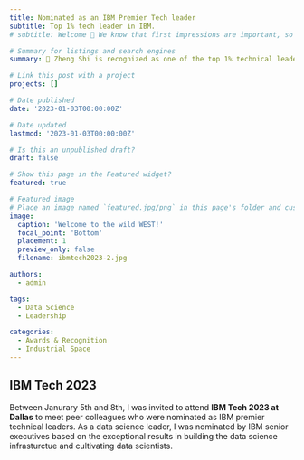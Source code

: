 ```yaml
---
title: Nominated as an IBM Premier Tech leader
subtitle: Top 1% tech leader in IBM.  
# subtitle: Welcome 👋 We know that first impressions are important, so we've populated your new site with some initial content to help you get familiar with everything in no time.

# Summary for listings and search engines
summary: 👋 Zheng Shi is recognized as one of the top 1% technical leaders at IBM. 

# Link this post with a project
projects: []

# Date published
date: '2023-01-03T00:00:00Z'

# Date updated
lastmod: '2023-01-03T00:00:00Z'

# Is this an unpublished draft?
draft: false

# Show this page in the Featured widget?
featured: true

# Featured image
# Place an image named `featured.jpg/png` in this page's folder and customize its options here.
image:
  caption: 'Welcome to the wild WEST!'
  focal_point: 'Bottom'
  placement: 1
  preview_only: false
  filename: ibmtech2023-2.jpg

authors:
  - admin

tags:
  - Data Science
  - Leadership

categories:
  - Awards & Recognition
  - Industrial Space
---
```



## IBM Tech 2023

Between Janurary 5th and 8th, I was invited to attend **IBM Tech 2023 at Dallas** to meet peer colleagues who were nominated as IBM premier technical leaders. As a data science leader, I was nominated by IBM senior executives based on the exceptional results in building the data science infrasturctue and cultivating data scientists. 

